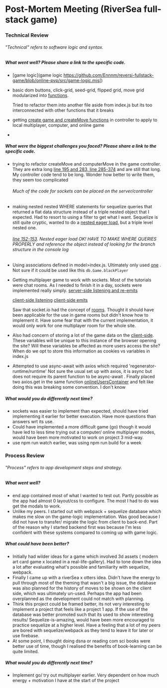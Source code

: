 # Post-Mortem Meeting (RiverSea full-stack game)

### Technical Review

###### "Technical" refers to software logic and syntax.

##### What went well? Please share a link to the specific code.

- [game logic](game logic 
  https://github.com/Ennnm/reversi-fullstack-game/blob/online-pvp/src/game-logic.mjs[) 

- basic dom buttons, click-grid, seed-grid, flipped grid, move grid modularized into [functions](https://github.com/Ennnm/reversi-fullstack-game/blob/online-pvp/src/index.js).

  Tried to refactor them into another file aside from index.js but its too interconnected with other functions that it breaks

- getting [create game and createMove functions](https://github.com/Ennnm/reversi-fullstack-game/blob/online-pvp/controllers/games.mjs#L47) in controller to apply to local multiplayer, computer, and online game 

- 

##### What were the biggest challenges you faced? Please share a link to the specific code.

- trying to refactor createMove and computerMove in the game controller. They are extra long [line 195 and 283, line 285-374](https://github.com/Ennnm/reversi-fullstack-game/blob/online-pvp/controllers/games.mjs#L195) and are still that long. My controller code tend to be long. Wonder how better to write them, they seem too complicated
  
  ###### Much of the code for sockets can be placed on the server/controller
  
- making nested nested WHERE statements for sequelize queries that returned a flat data structure instead of a triple nested object that I expected.
  Had to resort to using a filter to get what I want. Sequelize is still quite cryptic, wanted to do a [nested eager load](https://sequelize.org/master/manual/eager-loading.html#complex-where-clauses-at-the-top-level), but a triple level nested one.

  ######  [line 152-153](https://github.com/Ennnm/reversi-fullstack-game/blob/online-pvp/controllers/games.mjs#L152). Nested eager load OK! HAVE TO MAKE WHERE QUERIES PROPERLY and reference the object instead of looking for the branch structure in the console log

- Using associations defined in model>index.js. Ultimately only used [one](https://github.com/Ennnm/reversi-fullstack-game/blob/online-pvp/controllers/games.mjs#L159) . Not sure if it could be used like this `db.Game.blackPlayer`

- Getting multiplayer game to work with sockets. Most of the tutorials were chat rooms. As I needed to finish it in a  day, sockets were implemented really simply.
  [server-side listening and re-emits](https://github.com/Ennnm/reversi-fullstack-game/blob/online-pvp/index.mjs#L29)

  [client-side listening](https://github.com/Ennnm/reversi-fullstack-game/blob/online-pvp/index.mjs#L29)
  [client-side emits](https://github.com/Ennnm/reversi-fullstack-game/blob/online-pvp/index.mjs#L29)

  Saw that socket.io had the concept of [rooms](https://socket.io/docs/v4/rooms/). Thought it should have been applicable for the use in game rooms but didn't know how to implement it. Have some fear that with the current implementation, it would only work for one multiplayer room for the whole site.

- Also had concern of storing a lot of the game data on the [client-side](https://github.com/Ennnm/reversi-fullstack-game/blob/8f611ebf824fd00a5a51d02f80889120e81707c8/src/index.js#L32). These variables will be unique to this instance of the browser opening the site? Will these variables be affected as more users access the site?
  When do we opt to store this information as cookies vs variables in index.js
  
- Attempted to use async-await with axios which required 'regenerator-runtime/runtime'
  Not sure the usual set up with axios, it is async but does not require its parent function to be async-await .
  Finally placed two axios.get in the same function [onlineUsersContainer](https://github.com/Ennnm/reversi-fullstack-game/blob/online-pvp/src/index.js#L635) and felt like doing this was breaking some convention. I don't know

##### What would you do differently next time?

- sockets was easier to implement than expected, should have tried implementing it earlier for better execution. Have more questions than answers wrt its use.
- Could have implemented a more difficult game (go) though it would have led to less time trying out a computer/ online multiplayer modes, would have been more motivated to work on project 3 mid-way.
- use npm run watch earlier, was using npm run build for a week

### Process Review

###### "Process" refers to app development steps and strategy.

##### What went well?

- end app contained most of what I wanted to test out. Partly possible as the app had almost 0 layout/css to configure. The most I had to do was get the modals to work.
- Unlike my peers. I started out with webpack + sequelize database which makes me slow on the game-logic implementation. 
  Was good because I did not have to transfer/ migrate the logic from client to back-end. 
  Part of the reason why I started backend first was because I'm less confident with these systems compared to coming up with game logic.

##### What could have been better?

- Initially had wilder ideas for a game which involved 3d assets ( modern art card game x located in a real-life-gallery). Had to tone down the idea a lot after evaluating what's possible and familiarity with sequelize, webpack.
- Finally I came up with a riverSea x otters idea. Didn't have the energy to pull through most of the theming that wasn't a big issue, the database was also planned for the history of moves to be shown on the client side, which was ultimately un-used.
  Perhaps the app had been overplanned as the development could not match with planning.
- Think this project could be framed better, its not very interesting to implement a project that feels like a project 1 app. 
  If the use of the database was better promoted such that its used to show interesting results/ Sequelize-is-amazing, would have been more encouraged to practice sequelize at a higher level. Have a feeling that a lot of my peers are bored with sequelize/webpack as they tend to leave it for later or use firebase.
- At some point, I thought doing dsna or reading com sci books were better use of time, though I  realised the benefits of book-learning can be quite limited.

##### What would you do differently next time?

- Implement go/ try out multiplayer earlier. Very dependent on how much energy + motivation I have at the start of the project